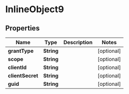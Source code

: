 

# InlineObject9

## Properties

Name | Type | Description | Notes
------------ | ------------- | ------------- | -------------
**grantType** | **String** |  |  [optional]
**scope** | **String** |  |  [optional]
**clientId** | **String** |  |  [optional]
**clientSecret** | **String** |  |  [optional]
**guid** | **String** |  |  [optional]




